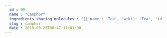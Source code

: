 ```yaml
---
  id : 99
  name : "Camphor"
  ingredients_sharing_molecules : "[{'name': 'Tea', 'wiki': 'Tea', 'id': 310, 'category': 'Plant', 'common_molecules': [527, 379, 62465, 8892, 6184, 11230, 11468, 5144]}, {'name': 'Pepper', 'wiki': 'Black_pepper', 'id': 339, 'category': 'Spice', 'common_molecules': [527, 8438, 8892, 6184, 11230, 2758, 3314, 5144]}, {'name': 'Lime', 'wiki': 'Key_lime', 'id': 241, 'category': 'Fruit Citrus', 'common_molecules': [527, 379, 8892, 6184, 11230, 2758, 11468]}, {'name': 'Basil', 'wiki': 'Basil', 'id': 250, 'category': 'Herb', 'common_molecules': [527, 6184, 11230, 2758, 11468, 3314, 5144]}, {'name': 'Dill', 'wiki': 'Dill', 'id': 256, 'category': 'Herb', 'common_molecules': [527, 379, 8438, 6184, 11230, 2758, 5144]}]"
  slug : camphor
  date : 2019-03-26T08:47:11+01:00
---
```



